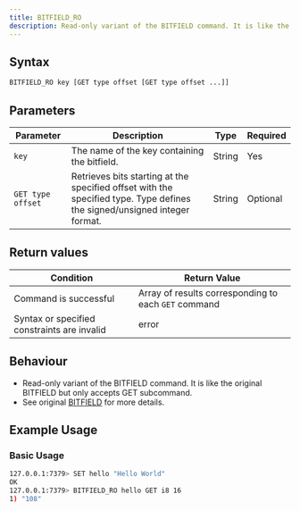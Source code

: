 ```yaml
---
title: BITFIELD_RO
description: Read-only variant of the BITFIELD command. It is like the original BITFIELD but only accepts GET subcommand.
---
```


## Syntax

```bash
BITFIELD_RO key [GET type offset [GET type offset ...]]
```

## Parameters

| Parameter         | Description                                                                                                               | Type   | Required |
| ----------------- | ------------------------------------------------------------------------------------------------------------------------- | ------ | -------- |
| `key`             | The name of the key containing the bitfield.                                                                              | String | Yes      |
| `GET type offset` | Retrieves bits starting at the specified offset with the specified type. Type defines the signed/unsigned integer format. | String | Optional |

## Return values

| Condition                                   | Return Value                                         |
| ------------------------------------------- | ---------------------------------------------------- |
| Command is successful                       | Array of results corresponding to each `GET` command |
| Syntax or specified constraints are invalid | error                                                |

## Behaviour

- Read-only variant of the BITFIELD command. It is like the original BITFIELD but only accepts GET subcommand.
- See original [BITFIELD](/commands/bitfield) for more details.

## Example Usage

### Basic Usage

```bash
127.0.0.1:7379> SET hello "Hello World"
OK
127.0.0.1:7379> BITFIELD_RO hello GET i8 16
1) "108"
```
